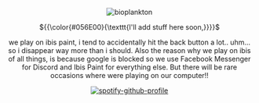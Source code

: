 <div align="center">

![bioplankton](https://komarev.com/ghpvc/?username=BernedettesKey&abbreviated=true&label=PageViews&color=056E00)

<p align="center"> ${{\color{#056E00}{\texttt{I'll add stuff here soon,}}}}$ </p>

we play on ibis paint, i tend to accidentally hit the back button a lot.. uhm... so i disappear way more than i should. Also the reason why we play on ibis of all things, is because google is blocked so we use Facebook Messenger for Discord and Ibis Paint for everything else. But there will be rare occasions where were playing on our computer!!

<div align="center">
  
  [![spotify-github-profile](https://spotify-github-profile.kittinanx.com/api/view?uid=31t6iahnmjtxuosnnwfe3dhwkcsa&cover_image=true&theme=default&show_offline=false&background_color=121212&interchange=false&bar_color=00ffff)](https://github.com/kittinan/spotify-github-profile) </div>
